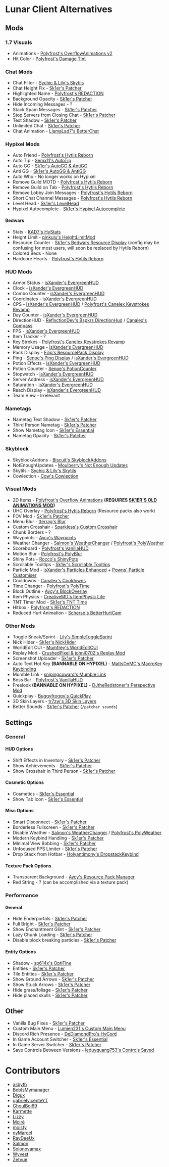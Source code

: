 # Lunar Client Alternatives

## Mods

### 1.7 Visuals

* Animations - [Polyfrost's OverflowAnimations v2](https://github.com/Polyfrost/OverflowAnimationsV2/releases/latest)
* Hit Color - [Polyfrost's Damage Tint](https://github.com/Polyfrost/DamageTint/releases/latest)

### Chat Mods

* Chat Filter - [Sychic & Lily's Skytils](https://github.com/Skytils/SkytilsMod/releases/latest)
* Chat Height Fix - [Sk1er's Patcher](https://sk1er.club/mods/patcher)
* Highlighted Name - [Polyfrost's REDACTION](https://github.com/Polyfrost/REDACTION/releases/latest)
* Background Opacity - [Sk1er's Patcher](https://sk1er.club/mods/patcher)
* Hide Incoming Messages - ?
* Stack Spam Messages - [Sk1er's Patcher](https://sk1er.club/mods/patcher)
* Stop Servers from Closing Chat - [Sk1er's Patcher](https://sk1er.club/mods/patcher)
* Text Shadow - [Sk1er's Patcher](https://sk1er.club/mods/patcher)
* Unlimited Chat - [Sk1er's Patcher](https://sk1er.club/mods/patcher)
* Chat Animation - [LlamaLad7's BetterChat](https://www.curseforge.com/minecraft/mc-mods/better-chat/files/all?filter-game-version=2020709689%3A5806)

### Hypixel Mods

* Auto Friend - [Polyfrost's Hytils Reborn](https://github.com/Polyfrost/Hytils-Reborn/releases/latest)
* Auto Tip - [Semx11's AutoTip](https://autotip.pro/download)
* Auto GG - [Sk1er's AutoGG & AntiGG](https://sk1er.club/mods/autogg)
* Anti GG - [Sk1er's AutoGG & AntiGG](https://sk1er.club/mods/autogg)
* Auto Who - No longer works on Hypixel
* Remove Guild MOTD - [Polyfrost's Hytils Reborn](https://github.com/Polyfrost/Hytils-Reborn/releases/latest)
* Remove Guild on Tab - [Polyfrost's Hytils Reborn](https://github.com/Polyfrost/Hytils-Reborn/releases/latest)
* Remove Lobby Join Messages - [Polyfrost's Hytils Reborn](https://github.com/Polyfrost/Hytils-Reborn/releases/latest)
* Short Chat Channel Messages - [Polyfrost's Hytils Reborn](https://github.com/Polyfrost/Hytils-Reborn/releases/latest)
* Level Head - [Sk1er's LevelHead](https://www.sk1er.club/mods/level_head)
* Hypixel Autocomplete - [Sk1er's Hypixel Autocomplete](https://sk1er.club/mods/hypixel_auto_complete)

#### Bedwars

* Stats - [KAD7's HyStats](https://www.mediafire.com/file/so4sw1wn8aso68i/HyStats-v4.1_1.8.9.jar/file)
* Height Limit - [pinkulu's HeightLimitMod](https://modrinth.com/mod/hlm/versions)
* Resource Counter - [Sk1er's Bedwars Resource Display](https://sk1er.club/mods/sk1er-bedwars_resource_display) (config may be confusing for most users, will soon be replaced by Hytils Reborn)
* Colored Beds - None
* Hardcore Hearts - [Polyfrost's Hytils Reborn](https://github.com/Polyfrost/Hytils-Reborn/releases/latest)

### HUD Mods

* Armor Status - [isXander's EvergreenHUD](https://modrinth.com/mod/evergreenhud/versions)
* Clock - [isXander's EvergreenHUD](https://modrinth.com/mod/evergreenhud/versions)
* Combo Counter - [isXander's EvergreenHUD](https://modrinth.com/mod/evergreenhud/versions)
* Coordinates - [isXander's EvergreenHUD](https://modrinth.com/mod/evergreenhud/versions)
* CPS - [isXander's EvergreenHUD](https://modrinth.com/mod/evergreenhud/versions) / [Polyfrost's Canelex Keystrokes Revamp](https://github.com/Polyfrost/Canelex-KeyStrokes-Revamp/releases/latest)
* Day Counter - [isXander's EvergreenHUD](https://modrinth.com/mod/evergreenhud/versions)
* DirectionHUD - [ReflxctionDev's Bspkrs DirectionHud](https://github.com/ReflxctionDev/bspkrsCore/releases/latest) / [Canalex's Compass](https://www.youtube.com/watch?v=Anwxqk2EAlE)
* FPS - [isXander's EvergreenHUD](https://modrinth.com/mod/evergreenhud/versions)
* Item Tracker - ?
* Key Strokes - [Polyfrost's Canelex Keystrokes Revamp](https://github.com/Polyfrost/Canelex-KeyStrokes-Revamp/releases/latest)
* Memory Usage - [isXander's EvergreenHUD](https://modrinth.com/mod/evergreenhud/versions)
* Pack Display - [Filip's ResourcePack Display](https://github.com/1fxe/Resource-Pack-Display)
* Ping - [Senoe's Ping Display](https://www.youtube.com/watch?v=NAsefZXZbHQ) / [isXander's EvergreenHUD](https://modrinth.com/mod/evergreenhud/versions)
* Potion Effects - [isXander's EvergreenHUD](https://modrinth.com/mod/evergreenhud/versions)
* Potion Counter - [Senoe's PotionCounter](https://www.youtube.com/watch?v=7iYeYK2CGDo)
* Stopwatch - [isXander's EvergreenHUD](https://modrinth.com/mod/evergreenhud)
* Server Address -  [isXander's EvergreenHUD](https://modrinth.com/mod/evergreenhud/versions)
* Saturation - [isXander's EvergreenHUD](https://modrinth.com/mod/evergreenhud/versions)
* Reach Display - [isXander's EvergreenHUD](https://modrinth.com/mod/evergreenhud/versions)
* Team View - Irrelevant

### Nametags

* Nametag Text Shadow -  [Sk1er's Patcher](https://sk1er.club/mods/patcher)
* Third Person Nametag - [Sk1er's Patcher](https://sk1er.club/mods/patcher)
* Show Nametag Icon - [Sk1er's Essential](https://essential.gg)
* Nametag Opacity - [Sk1er's Patcher](https://sk1er.club/mods/patcher)

### Skyblock

* SkyblockAddons - [Biscuit's SkyblockAddons](https://github.com/BiscuitDevelopment/SkyblockAddons/releases/latest)
* NotEnoughUpdates - [Moulberry's Not Enough Updates](https://github.com/Moulberry/NotEnoughUpdates/releases/latest)
* Skytils - [Sychic & Lily's Skytils](https://github.com/Skytils/SkytilsMod/releases/latest)
* Cowlection - [Cow's Cowlection](https://github.com/cow-mc/Cowlection/releases/latest)

### Visual Mods

* 2D Items - [Polyfrost's Overflow Animations](https://github.com/Polyfrost/OverflowAnimations/releases/latest) **(REQUIRES [SK1ER'S OLD ANIMATIONS MOD](https://sk1er.club/beta))**
* UHC Overlay - [Polyfrost's Hytils Reborn](https://github.com/Polyfrost/Hytils-Reborn/releases/latest) (Resource packs also work)
* FOV Mod - [Sk1er's Patcher](https://sk1er.club/mods/patcher)
* Menu Blur - [tterrag's Blur](https://www.curseforge.com/minecraft/mc-mods/blur/files/all?filter-game-version=2020709689%3A5806)
* Custom Crosshair - [Sparkless's Custom Crosshair](https://www.curseforge.com/minecraft/mc-mods/custom-crosshair-mod/files/all?filter-game-version=2020709689%3A5806)
* Chunk Borders - ?
* Waypoints - [Aycy's Waypoints](https://www.youtube.com/watch?v=5jq5tXqwDTM)
* Weather Changer - [Salmon's WeatherChanger](https://github.com/Scherso/WeatherChanger/releases/latest) / [Polyfrost's PolyWeather](https://github.com/Polyfrost/PolyWeather/releases/latest)
* Scoreboard - [Polyfrost's VanillaHUD](https://github.com/Polyfrost/VanillaHUD/releases/latest)
* Motion Blur - [Polyfrost's PolyBlur](https://github.com/Polyfrost/PolyBlur/releases/latest)
* Shiny Pots - [Rocco's ShinyPots](https://github.com/RoccoDev/ShinyPots-1.8/releases/latest)
* Scrollable Tooltips - [Sk1er's Scrollable Tooltips](https://www.sk1er.club/mods/text_overflow_scroll)
* Particle Mod - [isXander's Particles Enhanced](https://modrinth.com/mod/particlesenhanced/versions) + [Powns' Particle Customiser](https://download.powns.dev/particlecustomiser189)
* Cooldowns - [Canalex's Cooldowns](https://www.youtube.com/watch?v=if1t-gO2yfc)
* Time Changer - [Polyfrost's PolyTime](https://github.com/Polyfrost/PolyTime/releases/latest)
* Block Outline - [Aycy's BlockOverlay](https://hypixel.net/threads/forge-1-8-9-block-overlay-v4-0-3.1417995/)
* Item Physics - [CreativeMD's ItemPhysic Lite](https://www.curseforge.com/minecraft/mc-mods/itemphysic-lite/files/all?filter-game-version=2020709689%3A5806)
* TNT Timer Mod - [Sk1er's TNT Time](https://sk1er.club/mods/tnttime)
* Hitbox - [Polyfrost's REDACTION](https://github.com/Polyfrost/REDACTION/releases/latest)
* Reduced Hurt Animation - [Scherso's BetterHurtCam](https://github.com/Scherso/BetterHurtCam/releases/latest)

### Other Mods

* Toggle Sneak/Sprint - [Lily's SimpleToggleSprint](https://github.com/My-Name-Is-Jeff/SimpleToggleSprint/releases/latest)
* Nick Hider - [Sk1er's NickHider](https://sk1er.llc/mods/nick_hider)
* WorldEdit CUI - [Mumfrey's WorldEditCUI](https://www.curseforge.com/minecraft/mc-mods/worldeditcui/files/all?filter-game-version=2020709689%3A5806)
* Replay Mod - [CrushedPixel & johni0702's Replay Mod](https://modrinth.com/mod/replaymod/versions)
* Screenshot Uploader - [Sk1er's Patcher](https://sk1er.club/mods/patcher)
* Auto Text Hot Key **(BANNABLE ON HYPIXEL)** - [MattsOnMC's MacroKey Keybinding](https://www.curseforge.com/minecraft/mc-mods/macrokey-keybinding/files/all?filter-game-version=2020709689%3A5806)
* Mumble Link - [snipingcoward's Mumble Link](https://www.curseforge.com/minecraft/mc-mods/mumblelink/files/all?filter-game-version=2020709689%3A5806)
* Boss Bar - [Polyfrost's VanillaHUD](https://github.com/Polyfrost/VanillaHUD/releases/latest) 
* Freelook **(BANNABLE ON HYPIXEL)** - [DJtheRedstoner's Perspective Mod](https://inv.wtf/djperspective)
* Quickplay - [Buggyfroggy's QuickPlay](https://github.com/QuickplayMod/quickplay/releases/latest)
* 3D Skin Layers - [tr7zw's 3D Skin Layers](https://modrinth.com/mod/3dskinlayers/versions)
* Better Sounds - [Sk1er's Patcher](https://sk1er.club/mods/patcher) (`/patcher sounds`)

## Settings

### General

#### HUD Options

* Shift Effects in Inventory - [Sk1er's Patcher](https://sk1er.club/mods/patcher)
* Show Achievements - [Sk1er's Patcher](https://sk1er.club/mods/patcher)
* Show Crosshair in Third Person - [Sk1er's Patcher](https://sk1er.club/mods/patcher)

#### Cosmetic Options

* Cosmetics - [Sk1er's Essential](https://essential.gg)
* Show Tab Icon - [Sk1er's Essential](https://essential.gg)

#### Misc Options

* Smart Disconnect - [Sk1er's Patcher](https://sk1er.club/mods/patcher)
* Borderless Fullscreen - [Sk1er's Patcher](https://sk1er.club/mods/patcher)
* Disable Weather - [Salmon's WeatherChanger](https://github.com/Scherso/WeatherChanger/releases/latest) / [Polyfrost's PolyWeather](https://github.com/Polyfrost/PolyWeather/releases/latest)
* Modern Keybind Handling - [Sk1er's Patcher](https://sk1er.club/mods/patcher)
* Minimal View Bobbing - [Sk1er's Patcher](https://sk1er.club/mods/patcher)
* Unfocused FPS Limiter - [Sk1er's Patcher](https://sk1er.club/mods/patcher)
* Drop Stack from Hotbar - [Holyantimony's DropstackKeybind](https://www.curseforge.com/minecraft/mc-mods/dropstackkeybind/files/all)


#### Texture Pack Options

* Transparent Background - [Aycy's Resource Pack Manager](https://www.youtube.com/watch?v=OQZFWrrEcYM)
* Red String - ? (can be accomplished via a texture pack)

### Performance

#### General

* Hide Enderportals - [Sk1er's Patcher](https://sk1er.club/mods/patcher)
* Full Bright - [Sk1er's Patcher](https://sk1er.club/mods/patcher)
* Show Enchantment Glint - [Sk1er's Patcher](https://sk1er.club/mods/patcher)
* Lazy Chunk Loading - [Sk1er's Patcher](https://sk1er.club/mods/patcher)
* Disable block breaking particles - [Sk1er's Patcher](https://sk1er.club/mods/patcher)

#### Entity Options

* Shadow - [sp614x's OptiFine](https://optifine.net/adloadx?f=preview_OptiFine_1.8.9_HD_U_M6_pre2.jar)
* Entities - [Sk1er's Patcher](https://sk1er.club/mods/patcher)
* Tile Entities - [Sk1er's Patcher](https://sk1er.club/mods/patcher)
* Show Ground Arrows - [Sk1er's Patcher](https://sk1er.club/mods/patcher)
* Show Stuck Arrows - [Sk1er's Patcher](https://sk1er.club/mods/patcher)
* Hide grass/foliage - [Sk1er's Patcher](https://sk1er.club/mods/patcher)
* Hide placed skulls - [Sk1er's Patcher](https://sk1er.club/mods/patcher)

## Other

* Vanilla Bug Fixes - [Sk1er's Patcher](https://sk1er.club/mods/patcher)
* Custom Main Menu - [Lumien231's Custom Main Menu](https://www.curseforge.com/minecraft/mc-mods/custom-main-menu/files/all?filter-game-version=2020709689%3A5806)
* Discord Rich Presence - [DeDiamondPro's HyCord](https://github.com/DeDiamondPro/HyCord/releases/latest)
* In Game Account Switcher - [Sk1er's Essential](https://essential.gg)
* In Game Server Switcher - [Sk1er's Patcher](https://sk1er.club/mods/patcher)
* Save Controls Between Versions - [leduyquang753's Controls Saved](https://hypixel.net/threads/forge-1-8-9-controls-saved-%E2%80%93-save-controls-as-presets.2010689/)

# Contributors

* [asbyth](https://github.com/asbyth)
* [BobIsMymanager](https://github.com/BobisMymanager)
* [Digux](https://github.com/Diguhxe)
* [gabrielvicenteYT](https://github.com/gabrielvicenteYT)
* [GhoulBoi69](https://github.com/GhoulBoii)
* [Karmette](https://github.com/karmette)
* [Lizzy](https://github.com/LizzyMaybeDev)
* [Moiré](https://github.com/moire9)
* [moisty](https://github.com/Mqisty)
* [oyMarcel](https://github.com/oyMarcel)
* [RayDeeUx](https://github.com/RayDeeUx)
* [Salmon](https://github.com/Scherso)
* [Solonovamax](https://github.com/solonovamax)
* [Wyvest](https://github.com/Wyvest)
* [Zetvue](https://zetvue.carrd.co)
